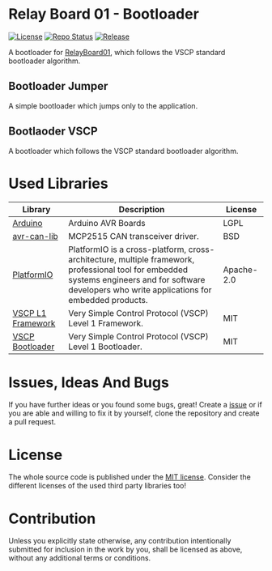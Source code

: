 # Relay Board 01 - Bootloader<!-- omit in toc -->

[![License](https://img.shields.io/badge/license-MIT-blue.svg)](http://choosealicense.com/licenses/mit/)
[![Repo Status](https://www.repostatus.org/badges/latest/wip.svg)](https://www.repostatus.org/#wip)
[![Release](https://img.shields.io/github/release/BlueAndi/RelayBoardBL.svg)](https://github.com/BlueAndi/RelayBoardBL/releases)

A bootloader for [RelayBoard01](https://github.com/BlueAndi/RelayBoard01), which follows the VSCP standard bootloader algorithm.

## Bootloader Jumper
A simple bootloader which jumps only to the application.

## Bootlaoder VSCP
A bootloader which follows the VSCP standard bootloader algorithm.

# Used Libraries

| Library | Description | License |
| - | - | - |
| [Arduino](https://github.com/arduino/ArduinoCore-avr) | Arduino AVR Boards | LGPL |
| [avr-can-lib](https://github.com/dergraaf/avr-can-lib) | MCP2515 CAN transceiver driver. | BSD |
| [PlatformIO](https://platformio.org) | PlatformIO is a cross-platform, cross-architecture, multiple framework, professional tool for embedded systems engineers and for software developers who write applications for embedded products. | Apache-2.0 |
| [VSCP L1 Framework](https://github.com/BlueAndi/vscp-framework) | Very Simple Control Protocol (VSCP) Level 1 Framework. | MIT |
| [VSCP Bootloader](https://github.com/BlueAndi/vscp-bootloader) | Very Simple Control Protocol (VSCP) Level 1 Bootloader. | MIT |

# Issues, Ideas And Bugs
If you have further ideas or you found some bugs, great! Create a [issue](https://github.com/BlueAndi/RelayBoardBL/issues) or if you are able and willing to fix it by yourself, clone the repository and create a pull request.

# License
The whole source code is published under the [MIT license](http://choosealicense.com/licenses/mit/).
Consider the different licenses of the used third party libraries too!

# Contribution
Unless you explicitly state otherwise, any contribution intentionally submitted for inclusion in the work by you, shall be licensed as above, without any
additional terms or conditions.
